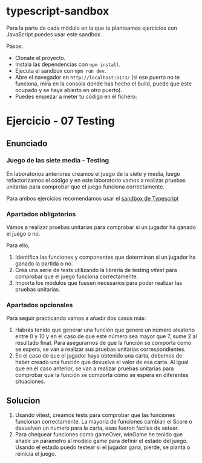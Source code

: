 # typescript-sandbox

Para la parte de cada módulo en la que te planteamos ejercicios con JavaScript puedes usar este sandbox.

Pasos:

- Clonate el proyecto.
- Instala las dependencias con `npm install`.
- Ejecuta el sandbox con `npm run dev`.
- Abre el navegador en `http://localhost:5173/` (si ese puerto no te funciona, mira en la consola donde has hecho el build, puede que este ocupado y se haya abierto en otro puerto).
- Puedes empezar a meter tu código en el fichero:


# Ejercicio - 07 Testing
## Enunciado
### Juego de las siete media - Testing

En laboratorios anteriores creamos el juego de la siete y media, luego refactorizamos el código y en este laboratorio vamos a realizar pruebas unitarias para comprobar que el juego funciona correctamente.

Para ambos ejercicios recomendamos usar el [sandbox de Typescript](https://github.com/Lemoncode/typescript-sandbox)

### Apartados obligatorios

Vamos a realizar pruebas unitarias para comprobar si un jugador ha ganado el juego o no.

Para ello,

1. Identifica las funciones y componentes que determinan si un jugador ha ganado la partida o no.
2. Crea una serie de tests utilizando la librería de testing _vitest_ para comprobar que el juego funciona correctamente.
3. Importa los módulos que fuesen necesarios para poder realizar las pruebas unitarias.

### Apartados opcionales

Para seguir practicando vamos a añadir dos casos más:

1. Habrás tenido que generar una función que genere un número aleatorio entre 0 y 10 y en el caso de que este número sea mayor que 7, sume 2 al resultado final. Para asegurarnos de que la función se comporta como se espera, se van a realizar sus pruebas unitarias correspondientes.
2. En el caso de que el jugador haya obtenido una carta, debemos de haber creado una función que devuelva el valor de esa carta. Al igual que en el caso anterior, se van a realizar pruebas unitarias para comprobar que la función se comporta como se espera en diferentes situaciones.

## Solucion

1. Usando vitest, creamos tests para comprobar que las funciones funcionan correctamente. La mayoria de funciones cambian el Score o devuelven un numero para la carta, esas fueron faciles de setear.
2. Para chequear funciones como gameOver, winGame he tenido que añadir un parametro al modelo game para definir el estado del juego. Usando el estado puedo testear si el jugador gana, pierde, se planta o reinicia el juego.